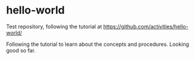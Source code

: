 # hello-world
Test repository, following the tutorial at https://github.com/activities/hello-world/

Following the tutorial to learn about the concepts and procedures.
Looking good so far.
